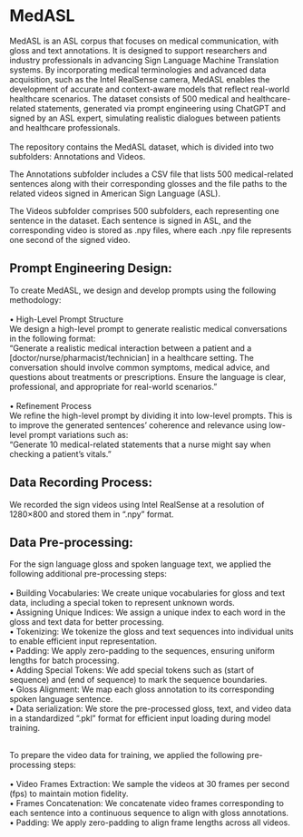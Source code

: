 # MedASL

MedASL is an ASL corpus that focuses on medical communication, with gloss and text annotations. It is designed to support researchers and industry professionals in advancing Sign Language Machine Translation systems. By incorporating medical terminologies and advanced data acquisition, such as the Intel RealSense camera, MedASL enables the development of accurate and context-aware models that reflect real-world healthcare scenarios. The dataset consists of 500 medical and healthcare-related statements, generated via prompt engineering using ChatGPT and signed by an ASL expert, simulating realistic dialogues between patients and healthcare professionals. <br><br>
The repository contains the MedASL dataset, which is divided into two subfolders: Annotations and Videos.

The Annotations subfolder includes a CSV file that lists 500 medical-related sentences along with their corresponding glosses and the file paths to the related videos signed in American Sign Language (ASL).

The Videos subfolder comprises 500 subfolders, each representing one sentence in the dataset. Each sentence is signed in ASL, and the corresponding video is stored as .npy files, where each .npy file represents one second of the signed video.


## Prompt Engineering Design:

To create MedASL, we design and develop prompts using the following methodology:<br><br>
• High-Level Prompt Structure<br>
We design a high-level prompt to generate realistic medical conversations in the following format:<br>
“Generate a realistic medical interaction between a patient and a [doctor/nurse/pharmacist/technician] in a healthcare setting. The conversation should involve common symptoms, medical advice, and questions about treatments or prescriptions. Ensure the language is clear, professional, and appropriate for real-world scenarios.”<br><br>
• Refinement Process <br>
We refine the high-level prompt by dividing it into low-level prompts. This is to improve the generated sentences’ coherence and relevance using low-level prompt variations such as:<br>
“Generate 10 medical-related statements that a nurse might say when checking a patient’s vitals.”


## Data Recording Process:

We recorded the sign videos using Intel RealSense at a resolution of 1280×800 and stored them in “.npy” format. 


## Data Pre-processing:

For the sign language gloss and spoken language text, we applied the following additional pre-processing steps:<br><br>
• Building Vocabularies: We create unique vocabularies for gloss and text data, including a special token <UNK> to represent unknown words.<br>
• Assigning Unique Indices: We assign a unique index to each word in the gloss and text data for better processing.<br>
• Tokenizing: We tokenize the gloss and text sequences into individual units to enable efficient input representation.<br>
• Padding: We apply zero-padding to the sequences, ensuring uniform lengths for batch processing.<br>
• Adding Special Tokens: We add special tokens such as <sos> (start of sequence) and <eos> (end of sequence) to mark the sequence boundaries.<br>
• Gloss Alignment: We map each gloss annotation to its corresponding spoken language sentence.<br>
• Data serialization: We store the pre-processed gloss, text, and video data in a standardized “.pkl” format for efficient input loading during model training.<br><br>

To prepare the video data for training, we applied the following pre-processing steps: <br><br>
• Video Frames Extraction: We sample the videos at 30 frames per second (fps) to maintain motion fidelity.<br>
• Frames Concatenation: We concatenate video frames corresponding to each sentence into a continuous sequence to align with gloss annotations.<br>
• Padding: We apply zero-padding to align frame lengths across all videos. 



